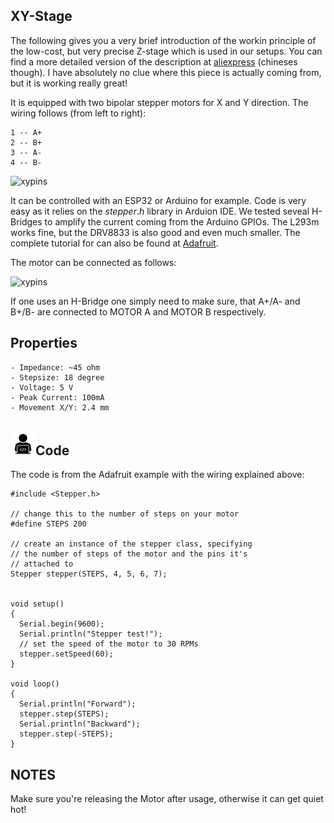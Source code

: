## XY-Stage

The following gives you a very brief introduction of the workin principle of the low-cost, but very precise Z-stage which is used in our setups. You can find a more detailed version of the description at [aliexpress](https://aliexpress.com/item/Micro-stepping-motor-cross-platform-small-mobile-digital-microscope-XY-axis-table-experiment-two-slide/32790147861.html) (chineses though).
I have absolutely no clue where this piece is actually coming from, but it is working really great!

It is equipped with two bipolar stepper motors for X and Y direction. The wiring follows (from left to right):

	1 -- A+
	2 -- B+
	3 -- A-
	4 -- B-

![xypins](./IMAGES/XYpins.png)

It can be controlled with an ESP32 or Arduino for example. Code is very easy as it relies on the $stepper.h$ library in Arduion IDE. We tested seveal H-Bridges to amplify the current coming from the Arduino GPIOs. The L293m works fine, but the DRV8833 is also good and even much smaller. The complete tutorial for can also be found at [Adafruit](https://learn.adafruit.com/adafruit-drv8833-dc-stepper-motor-driver-breakout-board/stepper-motor-usage).

The motor can be connected as follows:

![xypins](./IMAGES/XY_Stage_v0_Schaltplan.png)

If one uses an H-Bridge one simply need to make sure, that A+/A- and B+/B- are connected to MOTOR A and MOTOR B respectively.

## Properties
	- Impedance: ~45 ohm
	- Stepsize: 18 degree
	- Voltage: 5 V
	- Peak Current: 100mA
	- Movement X/Y: 2.4 mm


## <img src="./IMAGES/W.png" width=40>Code
The code is from the Adafruit example with the wiring explained above:

	#include <Stepper.h>

	// change this to the number of steps on your motor
	#define STEPS 200

	// create an instance of the stepper class, specifying
	// the number of steps of the motor and the pins it's
	// attached to
	Stepper stepper(STEPS, 4, 5, 6, 7);


	void setup()
	{
	  Serial.begin(9600);
	  Serial.println("Stepper test!");
	  // set the speed of the motor to 30 RPMs
	  stepper.setSpeed(60);
	}

	void loop()
	{
	  Serial.println("Forward");
	  stepper.step(STEPS);
	  Serial.println("Backward");
	  stepper.step(-STEPS);
	}


## NOTES
Make sure you're releasing the Motor after usage, otherwise it can get quiet hot!
